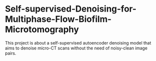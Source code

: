 # Self-supervised-Denoising-for-Multiphase-Flow-Biofilm-Microtomography
This project is about a self-supervised autoencoder denoising model that aims to denoise micro-CT scans without the need of noisy-clean image pairs.
